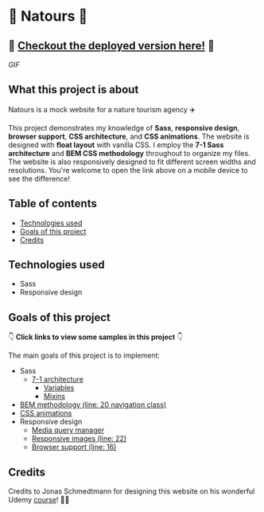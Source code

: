 # :sunrise_over_mountains: Natours :sunrise_over_mountains:

## :palm_tree: [Checkout the deployed version here!](#) :palm_tree:

*GIF*

## What this project is about

Natours is a mock website for a nature tourism agency :airplane: 

This project demonstrates my knowledge of **Sass**, **responsive design**, **browser support**, **CSS architecture**, and **CSS animations**. The website is designed with **float layout** with vanilla CSS. I employ the **7-1 Sass architecture** and **BEM CSS methodology** throughout to organize my files. The website is also responsively designed to fit different screen widths and resolutions. You're welcome to open the link above on a mobile device to see the difference!

## Table of contents

* [Technologies used](#technologies-used)
* [Goals of this project](#goals-of-this-project)
* [Credits](#credits)

## Technologies used

* Sass
* Responsive design

## Goals of this project

:point_down: **Click links to view some samples in this project** :point_down:

The main goals of this project is to implement:
* Sass
    * [7-1 architecture](https://github.com/sssgordon/natours/tree/master/sass)
         * [Variables](https://github.com/sssgordon/natours/blob/master/sass/abstracts/_variables.scss)
         * [Mixins](https://github.com/sssgordon/natours/blob/master/sass/abstracts/_mixins.scss)
* [BEM methodology (line: 20 navigation class)](https://github.com/sssgordon/natours/blob/master/index.html)
* [CSS animations](https://github.com/sssgordon/natours/blob/master/sass/base/_animations.scss)
* Responsive design
    * [Media query manager](https://github.com/sssgordon/natours/blob/master/sass/abstracts/_mixins.scss)
    * [Responsive images (line: 22)](https://github.com/sssgordon/natours/blob/master/sass/layout/_header.scss)
    * [Browser support (line: 16)](https://github.com/sssgordon/natours/blob/master/sass/layout/_header.scss)

## Credits

Credits to Jonas Schmedtmann for designing this website on his wonderful Udemy [course](https://www.udemy.com/course/advanced-css-and-sass/)! :guardsman:
